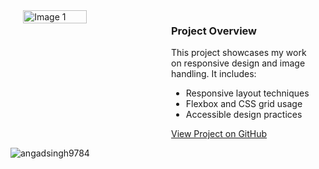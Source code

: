 <div style="display: flex; flex-wrap: wrap; justify-content: center; gap: 10px;">
    <img src="https://media0.giphy.com/media/v1.Y2lkPTc5MGI3NjExMDVzbHY4a28wNmk5ZjRmZmt2bmdrMWU2c2NucmhpYTAxNmR6MW9wdSZlcD12MV9pbnRlcm5hbF9naWZfYnlfaWQmY3Q9Zw/JWuBH9rCO2uZuHBFpm/giphy.webp" alt="Image 1" style="width: 45%; min-width: 200px; height: auto;">
   <div style="width: 45%; min-width: 200px;">
        <h3>Project Overview</h3>
        <p>This project showcases my work on responsive design and image handling. It includes:</p>
        <ul>
            <li>Responsive layout techniques</li>
            <li>Flexbox and CSS grid usage</li>
            <li>Accessible design practices</li>
        </ul>
        <a href="https://github.com/your-repo-link">View Project on GitHub</a>
    </div>


</div>


<p align="left"> <img src="https://komarev.com/ghpvc/?username=angadsingh9784&label=Profile%20views&color=0e75b6&style=flat" alt="angadsingh9784" /> </p>
